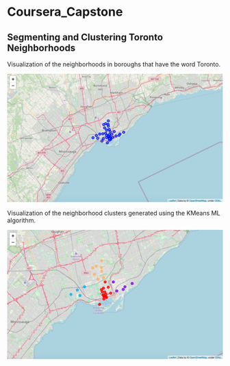 # Coursera_Capstone

## Segmenting and Clustering Toronto Neighborhoods

Visualization of the neighborhoods in boroughs that have the word Toronto.

![](images/segmenting-and-clustering-toronto-neighborhoods-1.png)

Visualization of the neighborhood clusters generated using the KMeans ML algorithm.

![](images/segmenting-and-clustering-toronto-neighborhoods-2.png)
